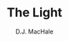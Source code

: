 ---
tag: 📚Book
title: "The Light"
author: [D.J. MacHale]
category: [Juvenile Fiction]
isbn: 1416965165 9781416965169
cover: http://books.google.com/books/content?id=oKuOQ21dSY4C&printsec=frontcover&img=1&zoom=1&edge=curl&source=gbs_api
status: unread
Location: Physical
alias: Template
---
